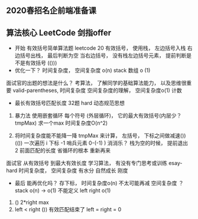 ## 2020春招名企前端准备课

## 算法核心 LeetCode 剑指offer

- 开始 有效括号简单算法题
leetcode  20
 有效括号， 使用栈， 左边括号入栈 右边括号出栈， 最后判断为空
 当右边括号， 没有栈左边括号元素， 提前判断是不是有效括号
 (()))
 - 优化一下？
  时间复杂度， 空间复杂度
  o(n) stack 数组 o (1)
  
  面试官的出题的想法是什么？
  考算法， 了解同学的基础算法能力， 以及思维很重要
  valid-parentheses, 时间复杂度 空间复杂度的理解， 空间复杂度o(1) 计数

  - 最长有效括号匹配长度
  32题 hard
  动态规范思想
  1. 暴力法
  使用嵌套循环 每个符号 (外层循环)， 它的最大有效括号(内层少？ tmpMax)
  求一个max
  时间复杂度O(n^2)

  2. 将时间复杂度能不能降一降
  tmpMax 来计算， 左括号， 下标之间做减速())(())
  一次遍历  i 下标
  -1 哨兵元素 0-(-1)
  ) 消消乐？ 栈为空的时候， 提前退出 2 前面匹配的长度
  省循环的根本  重新再来

  面试官 从有效括号 到最大有效长度
  学习算法， 有没有专门思考或训练 esay-hard
  时间复杂度， 空间复杂度
  有水分 自然成长 刚度

  - 最后
  能再优化吗？  存下标， 时间复杂度o(n) 不太可能再减
  空间复杂度 ？ stack o(n) -> o(1) 不能定义
  left right o(1)
  1. () 2*right  max
  2. left < right ()) 有效匹配结束了  left = right = 0

